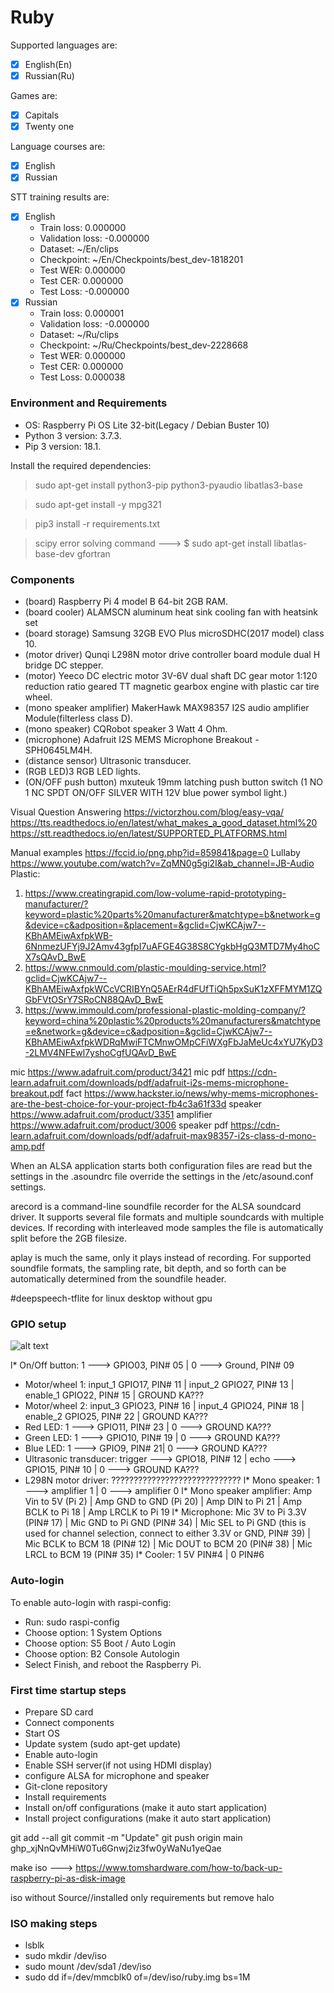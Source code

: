 # Ruby
Supported languages are:
  - [x] English(En)
  - [x] Russian(Ru)

Games are:
  - [x] Capitals
  - [x] Twenty one

Language courses are:
  - [x] English
  - [x] Russian

STT training results are:
  - [x] English
    * Train loss: 0.000000
    * Validation loss: -0.000000
    * Dataset: ~/En/clips                                    
    * Checkpoint: ~/En/Checkpoints/best_dev-1818201
    * Test WER: 0.000000
    * Test CER: 0.000000
    * Test Loss: -0.000000
  - [x] Russian
    * Train loss: 0.000001
    * Validation loss: -0.000000
    * Dataset: ~/Ru/clips                 
    * Checkpoint: ~/Ru/Checkpoints/best_dev-2228668
    * Test WER: 0.000000
    * Test CER: 0.000000
    * Test Loss: 0.000038

### Environment and Requirements
  * OS: Raspberry Pi OS Lite 32-bit(Legacy / Debian Buster 10)
  * Python 3 version: 3.7.3.
  * Pip 3 version: 18.1.

Install the required dependencies:
> sudo apt-get install python3-pip python3-pyaudio libatlas3-base

> sudo apt-get install -y mpg321

> pip3 install -r requirements.txt

> scipy error solving command ---> $ sudo apt-get install libatlas-base-dev gfortran

### Components
  * (board) Raspberry Pi 4 model B 64-bit 2GB RAM.
  * (board cooler) ALAMSCN aluminum heat sink cooling fan with heatsink set
  * (board storage) Samsung 32GB EVO Plus microSDHC(2017 model) class 10.
  * (motor driver) Qunqi L298N motor drive controller board module dual H bridge DC stepper.
  * (motor) Yeeco DC electric motor 3V-6V dual shaft DC gear motor 1:120 reduction ratio geared TT magnetic gearbox
    engine with plastic car tire wheel.
  * (mono speaker amplifier) MakerHawk MAX98357 I2S audio amplifier Module(filterless class D).
  * (mono speaker) CQRobot speaker 3 Watt 4 Ohm.
  * (microphone) Adafruit I2S MEMS Microphone Breakout - SPH0645LM4H.
  * (distance sensor) Ultrasonic transducer.
  * (RGB LED)3 RGB LED lights.
  * (ON/OFF push button) mxuteuk 19mm latching push button switch (1 NO 1 NC SPDT ON/OFF SILVER WITH 12V blue power symbol light.)

Visual Question Answering
https://victorzhou.com/blog/easy-vqa/
https://tts.readthedocs.io/en/latest/what_makes_a_good_dataset.html%20
https://stt.readthedocs.io/en/latest/SUPPORTED_PLATFORMS.html

Manual examples https://fccid.io/png.php?id=859841&page=0
Lullaby https://www.youtube.com/watch?v=ZqMN0g5gi2I&ab_channel=JB-Audio
Plastic:
1) https://www.creatingrapid.com/low-volume-rapid-prototyping-manufacturer/?keyword=plastic%20parts%20manufacturer&matchtype=b&network=g&device=c&adposition=&placement=&gclid=CjwKCAjw7--KBhAMEiwAxfpkWB-6NnmezUFYj9J2Amv43gfpI7uAFGE4G38S8CYgkbHgQ3MTD7My4hoCX7sQAvD_BwE
2) https://www.cnmould.com/plastic-moulding-service.html?gclid=CjwKCAjw7--KBhAMEiwAxfpkWCcVCRIBYnQ5AErR4dFUfTiQh5pxSuK1zXFFMYM1ZQGbFVtOSrY7SRoCN88QAvD_BwE
3) https://www.immould.com/professional-plastic-molding-company/?keyword=china%20plastic%20products%20manufacturers&matchtype=e&network=g&device=c&adposition=&gclid=CjwKCAjw7--KBhAMEiwAxfpkWDRqMwiFTCMnwOMpCFiWXgFbJaMeUc4xYU7KyD3-2LMV4NFEwl7yshoCgfUQAvD_BwE

mic https://www.adafruit.com/product/3421
mic pdf https://cdn-learn.adafruit.com/downloads/pdf/adafruit-i2s-mems-microphone-breakout.pdf
fact https://www.hackster.io/news/why-mems-microphones-are-the-best-choice-for-your-project-fb4c3a61f33d
speaker https://www.adafruit.com/product/3351
amplifier https://www.adafruit.com/product/3006
speaker pdf https://cdn-learn.adafruit.com/downloads/pdf/adafruit-max98357-i2s-class-d-mono-amp.pdf

When an ALSA application starts both configuration files are read but the settings in the .asoundrc file override the settings in the /etc/asound.conf settings.

arecord  is  a  command-line soundfile recorder for the ALSA soundcard driver. It supports
several file formats and multiple soundcards with  multiple  devices.  If  recording  with
interleaved mode samples the file is automatically split before the 2GB filesize.

aplay  is  much  the  same,  only  it  plays instead of recording. For supported soundfile
formats, the sampling rate, bit depth, and so forth can be automatically  determined  from
the soundfile header.

#deepspeech-tflite for linux desktop without gpu

### GPIO setup

![alt text](https://github.com/Varuzhan97/Aralez/blob/main/gpio-pin.jpg)

  l* On/Off button: 1 ---> GPIO03, PIN# 05 | 0 ---> Ground, PIN# 09
  * Motor/wheel 1: input_1 GPIO17, PIN# 11 | input_2 GPIO27, PIN# 13 | enable_1 GPIO22, PIN# 15 | GROUND KA???
  * Motor/wheel 2: input_3 GPIO23, PIN# 16 | input_4 GPIO24, PIN# 18 | enable_2 GPIO25, PIN# 22 | GROUND KA???
  * Red LED: 1 ---> GPIO11, PIN# 23 | 0 ---> GROUND KA???
  * Green LED: 1 ---> GPIO10, PIN# 19 | 0 ---> GROUND KA???
  * Blue LED: 1 ---> GPIO9, PIN# 21| 0 ---> GROUND KA???
  * Ultrasonic transducer: trigger ---> GPIO18, PIN# 12 | echo ---> GPIO15, PIN# 10 | 0 ---> GROUND KA???
  * L298N motor driver: ?????????????????????????????
  l* Mono speaker: 1 ---> amplifier 1 | 0 ---> amplifier 0
  l* Mono speaker amplifier: Amp Vin to 5V  (Pi 2) | Amp GND to GND (Pi 20) | Amp DIN to  Pi 21 | Amp BCLK to  Pi 18 | Amp LRCLK to  Pi 19
  l* Microphone: Mic 3V to Pi 3.3V (PIN# 17) | Mic GND to Pi GND (PIN# 34) | Mic SEL to Pi GND (this is used for channel selection, connect to either 3.3V or GND, PIN# 39) | Mic BCLK to BCM 18 (PIN# 12) | Mic DOUT to BCM 20 (PIN# 38) | Mic LRCL to BCM 19 (PIN# 35)
  l* Cooler: 1 5V PIN#4 | 0 PIN#6

### Auto-login

To enable auto-login with raspi-config:
  * Run: sudo raspi-config
  * Choose option: 1 System Options
  * Choose option: S5 Boot / Auto Login
  * Choose option: B2 Console Autologin
  * Select Finish, and reboot the Raspberry Pi.

### First time startup steps

  * Prepare SD card
  * Connect components
  * Start OS
  * Update system (sudo apt-get update)
  * Enable auto-login
  * Enable SSH server(if not using HDMI display)
  * configure ALSA for microphone and speaker
  * Git-clone repository
  * Install requirements
  * Install on/off configurations (make it auto start application)
  * Install project configurations (make it auto start application)

git add --all
git commit -m "Update"
git push origin main
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

make iso ---> https://www.tomshardware.com/how-to/back-up-raspberry-pi-as-disk-image

iso without Source//installed only requirements but remove halo

### ISO making steps

  * lsblk
  * sudo mkdir /dev/iso
  * sudo mount /dev/sda1 /dev/iso
  * sudo dd if=/dev/mmcblk0 of=/dev/iso/ruby.img bs=1M
